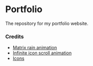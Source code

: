 # Portfolio

The repository for my portfolio website.

### Credits
- [Matrix rain animation](https://codepen.io/yaclive/pen/EayLYO)
- [Infinite icon scroll animation](https://codepen.io/ykadosh/pen/KKezJzz)
- [Icons](https://boxicons.com/)